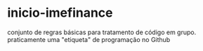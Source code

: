 # inicio-imefinance
conjunto de regras básicas para tratamento de código em grupo. praticamente uma "etiqueta" de programação no Github
